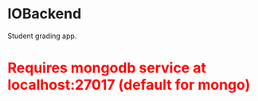 # IOBackend

Student grading app.

# <span style="color:red">Requires mongodb service at localhost:27017 (default for mongo)</span>
